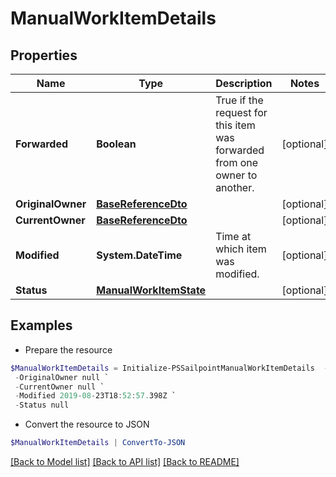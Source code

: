 # ManualWorkItemDetails
## Properties

Name | Type | Description | Notes
------------ | ------------- | ------------- | -------------
**Forwarded** | **Boolean** | True if the request for this item was forwarded from one owner to another. | [optional] 
**OriginalOwner** | [**BaseReferenceDto**](BaseReferenceDto.md) |  | [optional] 
**CurrentOwner** | [**BaseReferenceDto**](BaseReferenceDto.md) |  | [optional] 
**Modified** | **System.DateTime** | Time at which item was modified. | [optional] 
**Status** | [**ManualWorkItemState**](ManualWorkItemState.md) |  | [optional] 

## Examples

- Prepare the resource
```powershell
$ManualWorkItemDetails = Initialize-PSSailpointManualWorkItemDetails  -Forwarded true `
 -OriginalOwner null `
 -CurrentOwner null `
 -Modified 2019-08-23T18:52:57.398Z `
 -Status null
```

- Convert the resource to JSON
```powershell
$ManualWorkItemDetails | ConvertTo-JSON
```

[[Back to Model list]](../README.md#documentation-for-models) [[Back to API list]](../README.md#documentation-for-api-endpoints) [[Back to README]](../README.md)

